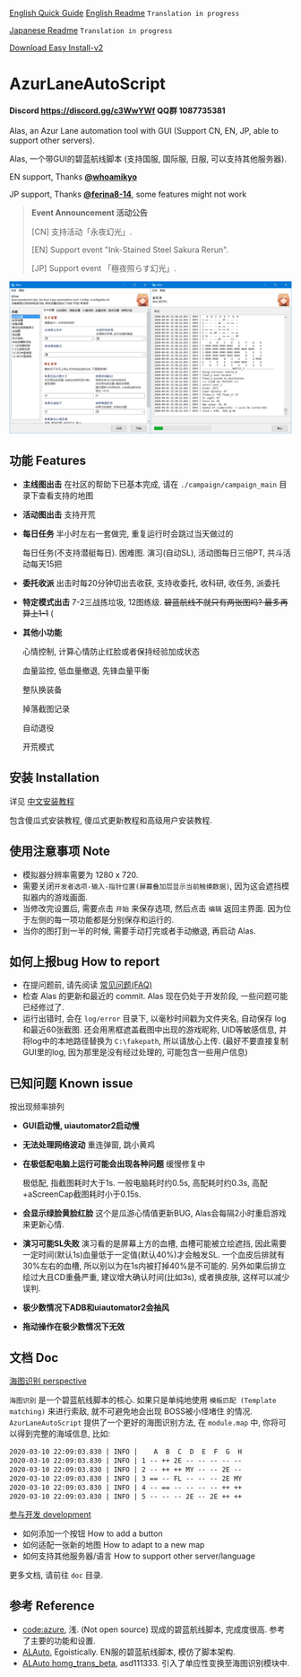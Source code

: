 [English Quick Guide](doc%2FQuick_guide.md) 
[English Readme](README_en.md) `Translation in progress`

[Japanese Readme](README_jp.md) `Translation in progress`

[Download Easy Install-v2](https://github.com/whoamikyo/AzurLaneAutoScript/releases)

# AzurLaneAutoScript

#### Discord https://discord.gg/c3WwYWf QQ群 1087735381

Alas, an Azur Lane automation tool with GUI (Support CN, EN, JP, able to support other servers).

Alas, 一个带GUI的碧蓝航线脚本 (支持国服, 国际服, 日服, 可以支持其他服务器).

EN support, Thanks **[@whoamikyo](https://github.com/whoamikyo)**

JP support, Thanks **[@ferina8-14](https://github.com/ferina8-14)**, some features might not work

> **Event Announcement 活动公告**
>
> [CN] 支持活动「永夜幻光」.
>
> [EN] Support event "Ink-Stained Steel Sakura Rerun".
>
> [JP] Support event 「極夜照らす幻光」.

![gui](doc/README.assets/gui.png)



## 功能 Features

- **主线图出击** 在社区的帮助下已基本完成, 请在 `./campaign/campaign_main` 目录下查看支持的地图

- **活动图出击** 支持开荒

- **每日任务** 半小时左右一套做完, 重复运行时会跳过当天做过的

  每日任务(不支持潜艇每日). 困难图. 演习(自动SL), 活动图每日三倍PT, 共斗活动每天15把

- **委托收派** 出击时每20分钟切出去收获, 支持收委托, 收科研, 收任务, 派委托

- **特定模式出击** 7-2三战拣垃圾, 12图练级. ~~碧蓝航线不就只有两张图吗? 最多再算上1-1~~ (

- **其他小功能**

  心情控制, 计算心情防止红脸或者保持经验加成状态

  血量监控, 低血量撤退, 先锋血量平衡

  整队换装备

  掉落截图记录

  自动退役

  开荒模式



## 安装 Installation

详见 [中文安装教程](doc/Installation_cn.md)

包含傻瓜式安装教程, 傻瓜式更新教程和高级用户安装教程.



## 使用注意事项 Note

- 模拟器分辨率需要为 1280 x 720.
- 需要关闭`开发者选项-输入-指针位置(屏幕叠加层显示当前触摸数据)`, 因为这会遮挡模拟器内的游戏画面.
- 当修改完设置后, 需要点击 `开始` 来保存选项, 然后点击 `编辑` 返回主界面. 因为位于左侧的每一项功能都是分别保存和运行的.
- 当你的图打到一半的时候, 需要手动打完或者手动撤退, 再启动 Alas.



## 如何上报bug How to report

- 在提问题前, 请先阅读 [常见问题(FAQ)](doc/FAQ_en_cn.md)
- 检查 Alas 的更新和最近的 commit. Alas 现在仍处于开发阶段, 一些问题可能已经修过了.
- 运行出错时, 会在 `log/error` 目录下, 以毫秒时间戳为文件夹名, 自动保存 log 和最近60张截图. 还会用黑框遮盖截图中出现的游戏昵称, UID等敏感信息, 并将log中的本地路径替换为 `C:\fakepath`, 所以请放心上传. (最好不要直接复制GUI里的log, 因为那里是没有经过处理的, 可能包含一些用户信息)



## 已知问题 Known issue

按出现频率排列

- **GUI启动慢, uiautomator2启动慢**

- **无法处理网络波动** 重连弹窗, 跳小黄鸡

- **在极低配电脑上运行可能会出现各种问题** 缓慢修复中

  极低配, 指截图耗时大于1s. 一般电脑耗时约0.5s, 高配耗时约0.3s, 高配+aScreenCap截图耗时小于0.15s.

- **会显示绿脸黄脸红脸** 这个是瓜游心情值更新BUG, Alas会每隔2小时重启游戏来更新心情.

- **演习可能SL失败** 演习看的是屏幕上方的血槽, 血槽可能被立绘遮挡, 因此需要一定时间(默认1s)血量低于一定值(默认40%)才会触发SL.  一个血皮后排就有30%左右的血槽, 所以别以为在1s内被打掉40%是不可能的. 另外如果后排立绘过大且CD重叠严重, 建议增大确认时间(比如3s), 或者换皮肤, 这样可以减少误判.

- **极少数情况下ADB和uiautomator2会抽风**

- **拖动操作在极少数情况下无效**



## 文档 Doc

[海图识别 perspective](doc/perspective.md)

`海图识别` 是一个碧蓝航线脚本的核心. 如果只是单纯地使用 `模板匹配 (Template matching)` 来进行索敌, 就不可避免地会出现 BOSS被小怪堵住 的情况.  `AzurLaneAutoScript` 提供了一个更好的海图识别方法, 在 `module.map` 中, 你将可以得到完整的海域信息, 比如:

```
2020-03-10 22:09:03.830 | INFO |    A  B  C  D  E  F  G  H
2020-03-10 22:09:03.830 | INFO | 1 -- ++ 2E -- -- -- -- --
2020-03-10 22:09:03.830 | INFO | 2 -- ++ ++ MY -- -- 2E --
2020-03-10 22:09:03.830 | INFO | 3 == -- FL -- -- -- 2E MY
2020-03-10 22:09:03.830 | INFO | 4 -- == -- -- -- -- ++ ++
2020-03-10 22:09:03.830 | INFO | 5 -- -- -- 2E -- 2E ++ ++
```

[参与开发 development](doc/development.md)

- 如何添加一个按钮 How to add a button
- 如何适配一张新的地图 How to adapt to a new map
- 如何支持其他服务器/语言 How to support other server/language

更多文档, 请前往 `doc` 目录.



## 参考 Reference

- [code:azure](https://asaiq2.lofter.com/post/1f0a3d9a_1c636b95b), 浅. (Not open source) 现成的碧蓝航线脚本, 完成度很高. 参考了主要的功能和设置.
- [ALAuto](https://github.com/Egoistically/ALAuto), Egoistically. EN服的碧蓝航线脚本, 模仿了脚本架构.
- [ALAuto homg_trans_beta](https://github.com/asd111333/ALAuto/tree/homg_trans_beta), asd111333. 引入了单应性变换至海图识别模块中.

